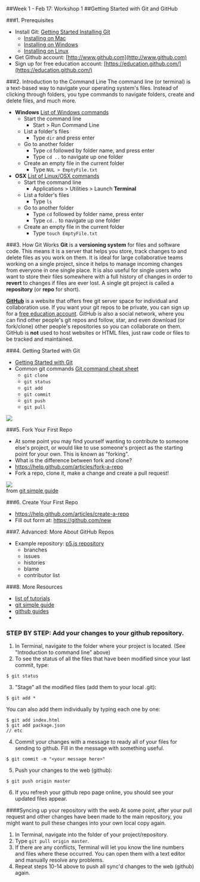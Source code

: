 ##Week 1 - Feb 17: Workshop 1
##Getting Started with Git and GitHub

###1. Prerequisites
* Install Git: [Getting Started Installing Git](http://git-scm.com/book/en/Getting-Started-Installing-Git)
    * [Installing on Mac](http://git-scm.com/book/en/Getting-Started-Installing-Git#Installing-on-Mac)
    * [Installing on Windows](http://git-scm.com/book/en/Getting-Started-Installing-Git#Installing-on-Windows)
    * [Installing on Linux](http://git-scm.com/book/en/Getting-Started-Installing-Git#Installing-on-Linux)
* Get Github account: [http://www.github.com](http://www.github.com)
* Sign up for free education account: [https://education.github.com/](https://education.github.com/)

###2. Introduction to the Command Line
The command line (or terminal) is a text-based way to navigate your operating system's files.  Instead of clicking through folders, you type commands to navigate folders, create and delete files, and much more.
* **Windows** [List of Windows commands](http://ss64.com/nt/)
  * Start the command line
      * Start > Run Command Line
  * List a folder's files
      * Type `dir` and press enter
  * Go to another folder
      * Type `cd` followed by folder name, and press enter
      * Type `cd ..` to navigate up one folder
  * Create an empty file in the current folder
      * Type `NUL > EmptyFile.txt`
* **OSX** [List of Linux/OSX commands](http://ss64.com/bash/)
    * Start the command line
        * Applications > Utilities > Launch **Terminal**
    * List a folder's files
        * Type `ls`
    * Go to another folder
        * Type `cd` followed by folder name, press enter
        * Type `cd..` to navigate up one folder
    * Create an empty file in the current folder
        * Type `touch EmptyFile.txt`

###3. How Git Works
**Git** is a **versioning system** for files and software code.  This means it is a server that helps you store, track changes to and delete files as you work on them.  It is ideal for large collaborative teams working on a single project, since it helps to manage incoming changes from everyone in one single place.  It is also useful for single users who want to store their files somewhere with a full history of changes in order to **revert** to changes if files are ever lost.  A single git project is called a **repository** (or **repo** for short).

**[GitHub](http://www.github.com)** is a website that offers free git server space for individual and collaboration use.  If you want your git repos to be private, you can sign up for a [free education account](https://education.github.com/).  GitHub is also a social network, where you can find other people's git repos and follow, star, and even download (or fork/clone) other people's repositories so you can collaborate on them.  GitHub is **not** used to host websites or HTML files, just raw code or files to be tracked and maintained.

###4. Getting Started with Git
* [Getting Started with Git](http://try.github.io/levels/1/challenges/1)
* Common git commands [Git command cheat sheet](http://www.git-tower.com/blog/git-cheat-sheet-detail/)
    * `git clone`
    * `git status`
    * `git add`
    * `git commit`
    * `git push`
    * `git pull`

![](http://i.imgur.com/66NShs3.png)


###5. Fork Your First Repo
* At some point you may find yourself wanting to contribute to someone else's project, or would like to use someone's project as the starting point for your own. This is known as "forking".
* What is the difference between fork and clone?
* https://help.github.com/articles/fork-a-repo
* Fork a repo, clone it, make a change and create a pull request!

![](http://i.imgur.com/OcLcCCh.png)  
from [git simple guide](http://rogerdudler.github.io/git-guide/)

###6. Create Your First Repo
* https://help.github.com/articles/create-a-repo
* Fill out form at: https://github.com/new

###7. Advanced: More About GitHub Repos
* Example repository: [p5.js repository](https://github.com/lmccart/p5.js)
    * branches
    * issues
    * histories
    * blame
    * contributor list

###8. More Resources
* [list of tutorials](https://help.github.com/articles/what-are-other-good-resources-for-learning-git-and-github)
* [git simple guide](http://rogerdudler.github.io/git-guide/)
* [github guides](http://guides.github.com/)
* 


### STEP BY STEP: Add your changes to your github repository.

1. In Terminal, navigate to the folder where your project is located. (See "Introduction to command line" above)
2. To see the status of all the files that have been modified since your last commit, type:

  ```
  $ git status
  ```
3. "Stage" all the modified files (add them to your local .git):
  
  ```
  $ git add *
  ```
  You can also add them individually by typing each one by one:
  
  ```
  $ git add index.html
  $ git add package.json 
  // etc
  ```
  
4. Commit your changes with a message to ready all of your files for sending to github. Fill in the message with something useful.

  ```
  $ git commit -m "<your message here>"
  ```
5.  Push your changes to the web (github):
  
  ```
  $ git push origin master
  ```
  
6. If you refresh your github repo page online, you should see your updated files appear.

####Syncing up your repository with the web
At some point, after your pull request and other changes have been made to the main repository, you might want to pull these changes into your own local copy again.

1. In Terminal, navigate into the folder of your project/repository.
2. Type `git pull origin master`. 
3. If there are any conflicts, Terminal will let you know the line numbers and files where these occurred. You can open them with a text editor and manually resolve any problems.
4. Repeat steps 10-14 above to push all sync'd changes to the web (github) again.
